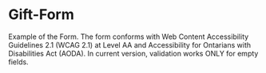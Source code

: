 # Gift-Form
Example of the Form. 
The form conforms with Web Content Accessibility Guidelines 2.1 (WCAG 2.1) at Level AA and Accessibility for Ontarians with Disabilities Act (AODA). In current version, validation works ONLY for empty fields.
